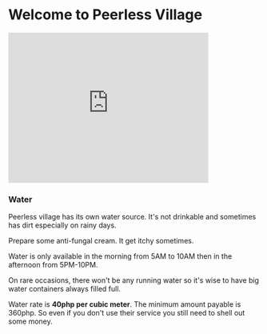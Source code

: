 # Welcome to Peerless Village

<iframe src="https://www.google.com/maps/embed?pb=!1m18!1m12!1m3!1d3912.6133582364014!2d124.9586248645581!3d11.2898063525952!2m3!1f0!2f0!3f0!3m2!1i1024!2i768!4f13.1!3m3!1m2!1s0x33087184c4eef977%3A0xd77bc6c7f43b5d51!2sPeerless+Village%2C+Tacloban+City%2C+Leyte!5e0!3m2!1sen!2sph!4v1504926380639" width="400" height="300" frameborder="0" style="border:0" allowfullscreen></iframe>


### Water

Peerless village has its own water source. It's not drinkable and sometimes has dirt especially on rainy days. 

Prepare some anti-fungal cream. It get itchy sometimes. 

Water is only available in the morning from 5AM to 10AM then in the afternoon from 5PM-10PM. 

On rare occasions, there won't be any running water so it's wise to have big water containers always filled full.

Water rate is **40php per cubic meter**. The minimum amount payable is 360php. So even if you don't use their service you still need to shell out some money.
